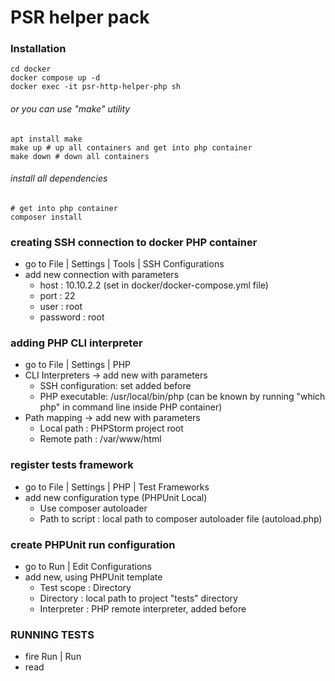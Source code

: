 # PSR helper pack
### Installation
```
cd docker
docker compose up -d
docker exec -it psr-http-helper-php sh
```
###### or you can use "make" utility
```
apt install make
make up # up all containers and get into php container
make down # down all containers
```
###### install all dependencies
```
# get into php container
composer install
```
### creating SSH connection to docker PHP container
* go to File | Settings | Tools | SSH Configurations
* add new connection with parameters
    * host     : 10.10.2.2 (set in docker/docker-compose.yml file)
    * port     : 22
    * user     : root
    * password : root
### adding PHP CLI interpreter
* go to File | Settings | PHP
* CLI Interpreters -> add new with parameters
    * SSH configuration: set added before
    * PHP executable: /usr/local/bin/php
      (can be known by running "which php" in command line inside PHP container)
* Path mapping -> add new with parameters
    * Local path  : PHPStorm project root
    * Remote path : /var/www/html
### register tests framework
* go to File | Settings | PHP | Test Frameworks
* add new configuration type (PHPUnit Local)
    * Use composer autoloader
    * Path to script : local path to composer autoloader file (autoload.php)
### create PHPUnit run configuration
* go to Run | Edit Configurations
* add new, using PHPUnit template
    * Test scope   : Directory
    * Directory    : local path to project "tests" directory
    * Interpreter  : PHP remote interpreter, added before
### RUNNING TESTS
* fire Run | Run
* read